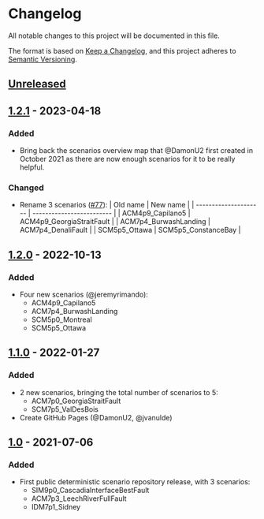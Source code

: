 # Changelog

All notable changes to this project will be documented in this file.

The format is based on [Keep a Changelog](https://keepachangelog.com/en/1.0.0/),
and this project adheres to [Semantic Versioning](https://semver.org/spec/v2.0.0.html).

## [Unreleased]

## [1.2.1] - 2023-04-18

### Added

- Bring back the scenarios overview map that @DamonU2 first created in October 2021
  as there are now enough scenarios for it to be really helpful.

### Changed

- Rename 3 scenarios ([#77](https://github.com/OpenDRR/earthquake-scenarios/pull/77)):
  | Old name              | New name                  |
  | --------------------- | ------------------------- |
  | ACM4p9_Capilano5      | ACM4p9_GeorgiaStraitFault |
  | ACM7p4_BurwashLanding | ACM7p4_DenaliFault        |
  | SCM5p5_Ottawa         | SCM5p5_ConstanceBay       |

## [1.2.0] - 2022-10-13

### Added

- Four new scenarios (@jeremyrimando):
  - ACM4p9_Capilano5
  - ACM7p4_BurwashLanding
  - SCM5p0_Montreal
  - SCM5p5_Ottawa

## [1.1.0] - 2022-01-27

### Added

- 2 new scenarios, bringing the total number of scenarios to 5:
  - ACM7p0_GeorgiaStraitFault
  - SCM7p5_ValDesBois
- Create GitHub Pages (@DamonU2, @jvanulde)

## [1.0] - 2021-07-06

### Added

- First public deterministic scenario repository release, with 3 scenarios:
  - SIM9p0_CascadiaInterfaceBestFault
  - ACM7p3_LeechRiverFullFault
  - IDM7p1_Sidney

[Unreleased]: https://github.com/OpenDRR/earthquake-scenarios/compare/v1.2.1...HEAD
[1.2.1]: https://github.com/OpenDRR/earthquake-scenarios/compare/v1.2.0...v1.2.1
[1.2.0]: https://github.com/OpenDRR/earthquake-scenarios/compare/v1.1.0...v1.2.0
[1.1.0]: https://github.com/OpenDRR/earthquake-scenarios/compare/v1.0...v1.1.0
[1.0]: https://github.com/OpenDRR/earthquake-scenarios/releases/tag/v1.0
